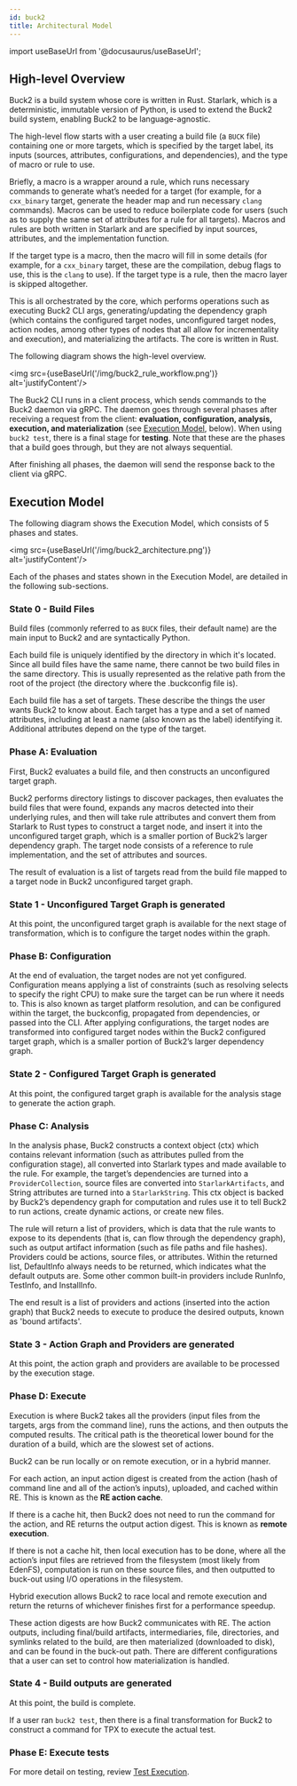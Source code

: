 ```yaml
---
id: buck2
title: Architectural Model
---
```


import useBaseUrl from '@docusaurus/useBaseUrl';

## High-level Overview

Buck2 is a build system whose core is written in Rust. Starlark, which is a
deterministic, immutable version of Python, is used to extend the Buck2 build
system, enabling Buck2 to be language-agnostic.

The high-level flow starts with a user creating a build file (a `BUCK` file)
containing one or more targets, which is specified by the target label, its
inputs (sources, attributes, configurations, and dependencies), and the type of
macro or rule to use.

Briefly, a macro is a wrapper around a rule, which runs necessary commands to
generate what’s needed for a target (for example, for a `cxx_binary` target,
generate the header map and run necessary `clang` commands). Macros can be used
to reduce boilerplate code for users (such as to supply the same set of
attributes for a rule for all targets). Macros and rules are both written in
Starlark and are specified by input sources, attributes, and the implementation
function.

If the target type is a macro, then the macro will fill in some details (for
example, for a `cxx_binary` target, these are the compilation, debug flags to
use, this is the `clang` to use). If the target type is a rule, then the macro
layer is skipped altogether.

This is all orchestrated by the core, which performs operations such as
executing Buck2 CLI args, generating/updating the dependency graph (which
contains the configured target nodes, unconfigured target nodes, action nodes,
among other types of nodes that all allow for incrementality and execution), and
materializing the artifacts. The core is written in Rust.

The following diagram shows the high-level overview.

<img src={useBaseUrl('/img/buck2_rule_workflow.png')} alt='justifyContent'/>

The Buck2 CLI runs in a client process, which sends commands to the Buck2 daemon
via gRPC. The daemon goes through several phases after receiving a request from
the client: **evaluation, configuration, analysis, execution, and
materialization** (see [Execution Model](#execution-model), below). When using
`buck2 test`, there is a final stage for **testing**. Note that these are the
phases that a build goes through, but they are not always sequential.

After finishing all phases, the daemon will send the response back to the client
via gRPC.

## Execution Model

The following diagram shows the Execution Model, which consists of 5 phases and
states.

<img src={useBaseUrl('/img/buck2_architecture.png')} alt='justifyContent'/>

Each of the phases and states shown in the Execution Model, are detailed in the
following sub-sections.

### State 0 - Build Files

Build files (commonly referred to as `BUCK` files, their default name) are the
main input to Buck2 and are syntactically Python.

Each build file is uniquely identified by the directory in which it's located.
Since all build files have the same name, there cannot be two build files in the
same directory. This is usually represented as the relative path from the root
of the project (the directory where the .buckconfig file is).

Each build file has a set of targets. These describe the things the user wants
Buck2 to know about. Each target has a type and a set of named attributes,
including at least a name (also known as the label) identifying it. Additional
attributes depend on the type of the target.

### Phase A: Evaluation

First, Buck2 evaluates a build file, and then constructs an unconfigured target
graph.

Buck2 performs directory listings to discover packages, then evaluates the build
files that were found, expands any macros detected into their underlying rules,
and then will take rule attributes and convert them from Starlark to Rust types
to construct a target node, and insert it into the unconfigured target graph,
which is a smaller portion of Buck2’s larger dependency graph. The target node
consists of a reference to rule implementation, and the set of attributes and
sources.

The result of evaluation is a list of targets read from the build file mapped to
a target node in Buck2 unconfigured target graph.

### State 1 - Unconfigured Target Graph is generated

At this point, the unconfigured target graph is available for the next stage of
transformation, which is to configure the target nodes within the graph.

### Phase B: Configuration

At the end of evaluation, the target nodes are not yet configured. Configuration
means applying a list of constraints (such as resolving selects to specify the
right CPU) to make sure the target can be run where it needs to. This is also
known as target platform resolution, and can be configured within the target,
the buckconfig, propagated from dependencies, or passed into the CLI. After
applying configurations, the target nodes are transformed into configured target
nodes within the Buck2 configured target graph, which is a smaller portion of
Buck2’s larger dependency graph.

### State 2 - Configured Target Graph is generated

At this point, the configured target graph is available for the analysis stage
to generate the action graph.

### Phase C: Analysis

In the analysis phase, Buck2 constructs a context object (ctx) which contains
relevant information (such as attributes pulled from the configuration stage),
all converted into Starlark types and made available to the rule. For example,
the target’s dependencies are turned into a `ProviderCollection`, source files
are converted into `StarlarkArtifacts`, and String attributes are turned into a
`StarlarkString`. This ctx object is backed by Buck2’s dependency graph for
computation and rules use it to tell Buck2 to run actions, create dynamic
actions, or create new files.

The rule will return a list of providers, which is data that the rule wants to
expose to its dependents (that is, can flow through the dependency graph), such
as output artifact information (such as file paths and file hashes). Providers
could be actions, source files, or attributes. Within the returned list,
DefaultInfo always needs to be returned, which indicates what the default
outputs are. Some other common built-in providers include RunInfo, TestInfo, and
InstallInfo.

The end result is a list of providers and actions (inserted into the action
graph) that Buck2 needs to execute to produce the desired outputs, known as
'bound artifacts'.

### State 3 - Action Graph and Providers are generated

At this point, the action graph and providers are available to be processed by
the execution stage.

### Phase D: Execute

Execution is where Buck2 takes all the providers (input files from the targets,
args from the command line), runs the actions, and then outputs the computed
results. The critical path is the theoretical lower bound for the duration of a
build, which are the slowest set of actions.

Buck2 can be run locally or on remote execution, or in a hybrid manner.

For each action, an input action digest is created from the action (hash of
command line and all of the action’s inputs), uploaded, and cached within RE.
This is known as the **RE action cache**.

If there is a cache hit, then Buck2 does not need to run the command for the
action, and RE returns the output action digest. This is known as **remote
execution**.

If there is not a cache hit, then local execution has to be done, where all the
action’s input files are retrieved from the filesystem (most likely from
EdenFS), computation is run on these source files, and then outputted to
buck-out using I/O operations in the filesystem.

Hybrid execution allows Buck2 to race local and remote execution and return the
returns of whichever finishes first for a performance speedup.

These action digests are how Buck2 communicates with RE. The action outputs,
including final/build artifacts, intermediaries, file, directories, and symlinks
related to the build, are then materialized (downloaded to disk), and can be
found in the buck-out path. There are different configurations that a user can
set to control how materialization is handled.

### State 4 - Build outputs are generated

At this point, the build is complete.

If a user ran `buck2 test`, then there is a final transformation for Buck2 to
construct a command for TPX to execute the actual test.

### Phase E: Execute tests

For more detail on testing, review
[Test Execution](/docs/rule_authors/test_execution).
